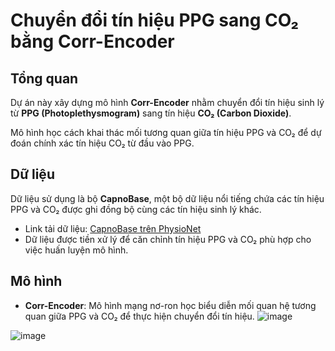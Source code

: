 # Chuyển đổi tín hiệu PPG sang CO₂ bằng Corr-Encoder

## Tổng quan

Dự án này xây dựng mô hình **Corr-Encoder** nhằm chuyển đổi tín hiệu sinh lý từ **PPG (Photoplethysmogram)** sang tín hiệu **CO₂ (Carbon Dioxide)**.

Mô hình học cách khai thác mối tương quan giữa tín hiệu PPG và CO₂ để dự đoán chính xác tín hiệu CO₂ từ đầu vào PPG.

## Dữ liệu

Dữ liệu sử dụng là bộ **CapnoBase**, một bộ dữ liệu nổi tiếng chứa các tín hiệu PPG và CO₂ được ghi đồng bộ cùng các tín hiệu sinh lý khác.

- Link tải dữ liệu: [CapnoBase trên PhysioNet](https://physionet.org/content/capnobase/1.0.0/)
- Dữ liệu được tiền xử lý để căn chỉnh tín hiệu PPG và CO₂ phù hợp cho việc huấn luyện mô hình.

## Mô hình

- **Corr-Encoder**: Mô hình mạng nơ-ron học biểu diễn mối quan hệ tương quan giữa PPG và CO₂ để thực hiện chuyển đổi tín hiệu.
![image](https://github.com/user-attachments/assets/06793f4c-2de0-4020-be6c-adcfcab303c9)



![image](https://github.com/user-attachments/assets/123f4197-a25d-43d8-b197-9674fac0e296)
